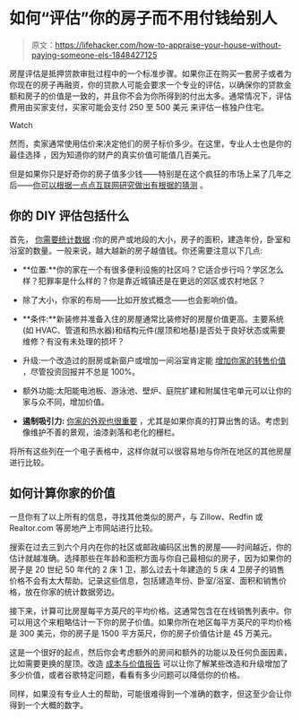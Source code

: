 # 如何“评估”你的房子而不用付钱给别人

> 原文：<https://lifehacker.com/how-to-appraise-your-house-without-paying-someone-els-1848427125>

房屋评估是抵押贷款审批过程中的一个标准步骤。如果你正在购买一套房子或者为你现在的房子再融资，你的贷款人可能会要求一个专业的评估，以确保你的贷款金额和房子的价值是一致的，并且你不会为你所得到的付出太多。通常情况下，评估费用由买家支付，买家可能会支付 250 至 500 美元 来评估一栋独户住宅。

Watch

然而，卖家通常使用估价来决定他们的房子标价多少。在这里，专业人士也是你的最佳选择 ，因为知道你的财产的真实价值可能值几百美元。

但是如果你只是好奇你的房子值多少钱——特别是在这个疯狂的市场上呆了几年之后——[你可以根据一点点互联网研究做出有根据的猜测](https://www.apartmenttherapy.com/diy-home-appraisal-37028250) 。

## 你的 DIY 评估包括什么

首先， [你需要统计数据](https://www.ownerly.com/home-value/how-to-appraise-a-house/#:~:text=The%20DIY%20approach%20generally%20won,professional%20to%20be%20taken%20seriously.%E2%80%9D) :你的房产或地段的大小，房子的面积，建造年份，卧室和浴室的数量。一般来说，越大越新的房子越值钱。你还需要注意以下几点:

*   **位置:**你的家在一个有很多便利设施的社区吗？它适合步行吗？学区怎么样？犯罪率是什么样的？你是靠近城镇还是在更远的郊区或农村地区？

*   除了大小，你家的布局——比如开放式概念——也会影响价值。

*   **条件:**新装修并准备入住的房屋通常比装修好的房屋价值更高。主要系统(如 HVAC、管道和热水器)和结构元件(屋顶和地基)是否处于良好状态或需要维修？有没有未处理的损坏？

*   升级:一个改造过的厨房或新窗户或增加一间浴室肯定能 [增加你家的转售价值](https://www.remodeling.hw.net/cost-vs-value/2020/) ，尽管投资回报并不总是 100%。

*   额外功能:太阳能电池板、游泳池、壁炉、庭院扩建和附属住宅单元可以让你的家与众不同，增加价值。

*   **遏制吸引力:** [你家的外观也很重要](https://lifehacker.com/make-these-tweaks-before-a-home-appraisal-to-get-a-high-1847656222) ，尤其是如果你真的打算出售的话。考虑到像维护不善的景观，油漆剥落和老化的栅栏。

将所有这些列在一个电子表格中，这样你就可以很容易地与你所在地区的其他房屋进行比较。

## 如何计算你家的价值

一旦你有了以上所有的信息，寻找其他类似的房产，与 Zillow、Redfin 或 Realtor.com 等房地产上市网站进行比较。

搜索在过去三到六个月内在你的社区或邮政编码区出售的房屋——时间越近，你的估计就越准确。选择那些在年龄和面积方面与你自己最相似的房子，因为如果你的房子是 20 世纪 50 年代的 2 床 1 卫，那么过去十年建造的 5 床 4 卫房子的销售价格不会有太大帮助。记录这些信息，包括建造年份、卧室/浴室、面积和销售价格，放在你家的统计数据旁边。

接下来，计算可比房屋每平方英尺的平均价格。这通常包含在在线销售列表中。你可以用这个来粗略估计一下你的房子价值。如果你所在地区每平方英尺的平均价格是 300 美元，你的房子是 1500 平方英尺，你的房子价值估计是 45 万美元。

这是一个很好的起点，然后你会考虑额外的房间和额外的功能以及任何负面因素，比如需要更换的屋顶。改造 [成本与价值报告](https://www.remodeling.hw.net/cost-vs-value/2021/) 可以让你了解某些改造和升级增加了多少价值，或者谷歌特定问题，看看有多少问题可以降低你的价格。

同样，如果没有专业人士的帮助，可能很难得到一个准确的数字，但这至少会让你得到一个大概的数字。